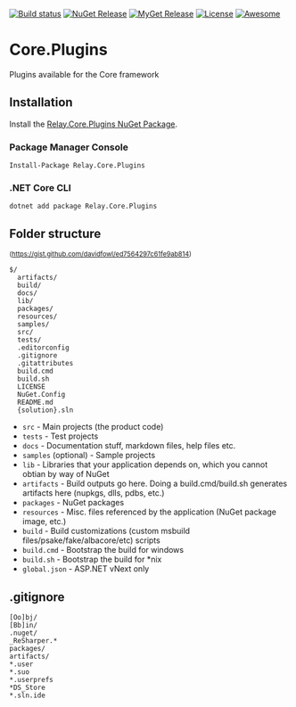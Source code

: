 [![Build status](https://ci.appveyor.com/api/projects/status/uy3l50i1p1gxu1pe/branch/master?svg=true)](https://ci.appveyor.com/project/sferguson82/core-plugins/branch/master)
[![NuGet Release](https://img.shields.io/nuget/v/relay.core.plugins.svg)](https://www.nuget.org/packages/Relay.Core.Plugins/)
[![MyGet Release](https://img.shields.io/myget/relay-dev/v/Relay.Core.Plugins.svg)](https://www.myget.org/feed/relay-dev/package/nuget/Relay.Core.Plugins)
[![License](https://img.shields.io/github/license/relay-dev/core-plugins.svg)](https://github.com/relay-dev/core-plugins/blob/master/LICENSE)
[![Awesome](https://cdn.rawgit.com/sindresorhus/awesome/d7305f38d29fed78fa85652e3a63e154dd8e8829/media/badge.svg)](https://github.com/relay-dev/core-plugins)

# Core.Plugins

Plugins available for the Core framework


## Installation

Install the [Relay.Core.Plugins NuGet Package](https://www.nuget.org/packages/Relay.Core.Plugins).

### Package Manager Console

```
Install-Package Relay.Core.Plugins
```

### .NET Core CLI

```
dotnet add package Relay.Core.Plugins
```


## Folder structure
<sup>(https://gist.github.com/davidfowl/ed7564297c61fe9ab814)</sup>

```
$/
  artifacts/
  build/
  docs/
  lib/
  packages/
  resources/
  samples/
  src/
  tests/
  .editorconfig
  .gitignore
  .gitattributes
  build.cmd
  build.sh
  LICENSE
  NuGet.Config
  README.md
  {solution}.sln
```


- `src` - Main projects (the product code)
- `tests` - Test projects
- `docs` - Documentation stuff, markdown files, help files etc.
- `samples` (optional) - Sample projects
- `lib` - Libraries that your application depends on, which you cannot obtian by way of NuGet
- `artifacts` - Build outputs go here. Doing a build.cmd/build.sh generates artifacts here (nupkgs, dlls, pdbs, etc.)
- `packages` - NuGet packages
- `resources` - Misc. files referenced by the application (NuGet package image, etc.)
- `build` - Build customizations (custom msbuild files/psake/fake/albacore/etc) scripts
- `build.cmd` - Bootstrap the build for windows
- `build.sh` - Bootstrap the build for *nix
- `global.json` - ASP.NET vNext only

## .gitignore
```
[Oo]bj/
[Bb]in/
.nuget/
_ReSharper.*
packages/
artifacts/
*.user
*.suo
*.userprefs
*DS_Store
*.sln.ide
```

